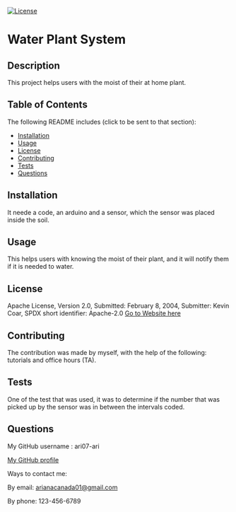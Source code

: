 [![License](https://img.shields.io/badge/License-Apache_2.0-blue.svg)](https://opensource.org/licenses/Apache-2.0)
# Water Plant System

## Description
This project helps users with the moist of their at home plant.

## Table of Contents
The following README includes (click to be sent to that section):
- [Installation](#installation)
- [Usage](#usage)
- [License](#license)
- [Contributing](#contributing)
- [Tests](#tests)
- [Questions](#questions)

## Installation
It neede a code, an arduino and a sensor, which the sensor was placed inside the soil.

## Usage
This helps users with knowing the moist of their plant, and it will notify them if it is needed to water.

## License
Apache License, Version 2.0, Submitted: February 8, 2004, Submitter: Kevin Coar, SPDX short identifier: Apache-2.0
[Go to Website here](https://opensource.org/licenses/Apache-2.0)

## Contributing
The contribution was made by myself, with the help of the following: tutorials and office hours (TA).

## Tests
One of the test that was used, it was to determine if the number that was picked up by the sensor was in between the intervals coded.

## Questions
My GitHub username : ari07-ari

[My GitHub profile](https://github.com/ari07-ari) 

Ways to contact me:

By email: arianacanada01@gmail.com

By phone: 123-456-6789